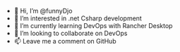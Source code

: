 - 👋 Hi, I’m @funnyDjo
- 👀 I’m interested in .net Csharp development
- 🌱 I’m currently learning DevOps with Rancher Desktop
- 💞️ I’m looking to collaborate on DevOps
- 📫 Leave me a comment on GitHub

<!---
funnyDjo/funnyDjo is a ✨ special ✨ repository because its `README.md` (this file) appears on your GitHub profile.
You can click the Preview link to take a look at your changes.
--->

